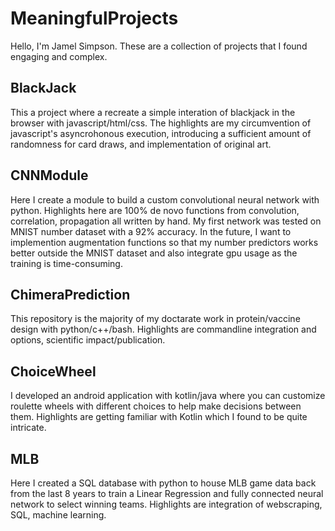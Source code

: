 # MeaningfulProjects
Hello, I'm Jamel Simpson. These are a collection of projects that I found engaging and complex. 

## BlackJack
This a project where a recreate a simple interation of blackjack in the browser with javascript/html/css. The highlights are my circumvention of javascript's asyncrohonous execution, introducing a sufficient amount of randomness for card draws, and implementation of original art. 

## CNNModule
Here I create a module to build a custom convolutional neural network with python. Highlights here are 100% de novo functions from convolution, correlation, propagation all written by hand. My first network was tested on MNIST number dataset with a 92% accuracy. In the future, I want to implemention augmentation functions so that my number predictors works better outside the MNIST dataset and also integrate gpu usage as the training is time-consuming.

## ChimeraPrediction
This repository is the majority of my doctarate work in protein/vaccine design with python/c++/bash. Highlights are commandline integration and options, scientific impact/publication.

## ChoiceWheel 
I developed an android application with kotlin/java where you can customize roulette wheels with different choices to help make decisions between them. Highlights are getting familiar with Kotlin which I found to be quite intricate. 

## MLB
Here I created a SQL database with python to house MLB game data back from the last 8 years to train a Linear Regression and fully connected neural network to select winning teams. Highlights are integration of webscraping, SQL, machine learning.
